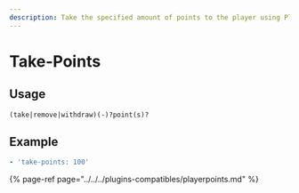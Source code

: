 ```yaml
---
description: Take the specified amount of points to the player using PlayerPoints
---
```


# Take-Points

## Usage

```text
(take|remove|withdraw)(-)?point(s)?
```

## Example

```yaml
- 'take-points: 100'
```

{% page-ref page="../../../plugins-compatibles/playerpoints.md" %}



